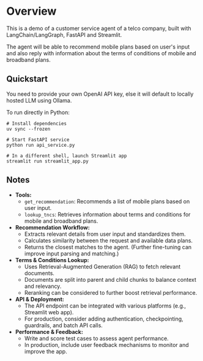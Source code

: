 # Overview
This is a demo of a customer service agent of a telco company, built with LangChain/LangGraph, FastAPI and Streamlit.

The agent will be able to recommend mobile plans based on user's input and also reply with information about the terms of conditions of mobile and broadband plans.

## Quickstart
You need to provide your own OpenAI API key, else it will default to locally hosted LLM using Ollama. 

To run directly in Python:

```
# Install dependencies
uv sync --frozen

# Start FastAPI service
python run api_service.py

# In a different shell, launch Streamlit app
streamlit run streamlit_app.py
```

## Notes
- **Tools:**
  - `get_recommendation`: Recommends a list of mobile plans based on user input.
  - `lookup_tncs`: Retrieves information about terms and conditions for mobile and broadband plans.
- **Recommendation Workflow:**
  - Extracts relevant details from user input and standardizes them.
  - Calculates similarity between the request and available data plans.
  - Returns the closest matches to the agent. (Further fine-tuning can improve input parsing and matching.)
- **Terms & Conditions Lookup:**
  - Uses Retrieval-Augmented Generation (RAG) to fetch relevant documents.
  - Documents are split into parent and child chunks to balance context and relevancy.
  - Reranking can be considered to further boost retrieval performance.
- **API & Deployment:**
  - The API endpoint can be integrated with various platforms (e.g., Streamlit web app).
  - For production, consider adding authentication, checkpointing, guardrails, and batch API calls.
- **Performance & Feedback:**
  - Write and score test cases to assess agent performance.
  - In production, include user feedback mechanisms to monitor and improve the app.
